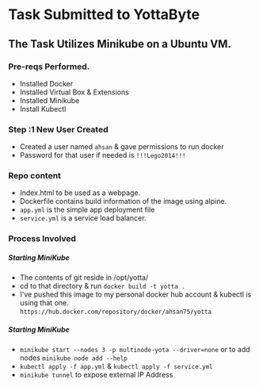 # Task Submitted to YottaByte

## The Task Utilizes Minikube on a Ubuntu VM.

### Pre-reqs Performed.

- Installed Docker
- Installed Virtual Box & Extensions
- Installed Minikube
- Install Kubectl

### Step :1  New User Created

- Created a user named `ahsan` & gave permissions to run docker
- Password for that user if needed is `!!!Lego2014!!!`

### Repo content
- Index.html to be used as a webpage.
- Dockerfile contains build information of the image using alpine.
- `app.yml` is the simple app deployment file
- `service.yml` is a service load balancer.

### Process Involved 

##### Starting MiniKube
- The contents of git reside in /opt/yotta/
- cd to that directory & run `docker build -t yotta .`
- I've pushed this image to my personal docker hub account & kubectl is using that one. `https://hub.docker.com/repository/docker/ahsan75/yotta`

##### Starting MiniKube
- `minikube start --nodes 3 -p multinode-yota --driver=none` or to add nodes `minikube node add --help` 
- `kubectl apply -f app.yml` &  `kubectl apply -f service.yml`
- `minikube tunnel` to expose external IP Address
